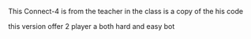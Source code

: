 This Connect-4 is from the teacher in the class is a copy of the his code

this version offer 2 player a both hard and easy bot 

